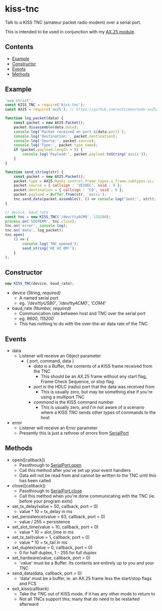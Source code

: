 # kiss-tnc
Talk to a KISS TNC (amateur packet radio modem) over a serial port.

This is intended to be used in conjunction with my
[AX.25 module](https://github.com/echicken/node-ax25/tree/es6rewrite).

## Contents

* [Example](#example)
* [Constructor](#constructor)
* [Events](#events)
* [Methods](#methods)

## Example

```js
'use strict';
const KISS_TNC = require('kiss-tnc');
const AX25 = require('ax25'); // https://github.com/echicken/node-ax25/tree/es6rewrite

function log_packet(data) {
    const packet = new AX25.Packet();
    packet.disassemble(data.data);
    console.log(`Packet received on port ${data.port}`);
    console.log('Destination:', packet.destination);
    console.log('Source:', packet.source);
    console.log('Type:', packet.type_name);
    if (packet.payload.length > 0) {
        console.log('Payload:', packet.payload.toString('ascii'));
    }
}

function send_string(str) {
    const packet = new AX25.Packet();
    packet.type = AX25.Masks.control.frame_types.u_frame.subtypes.ui;
    packet.source = { callsign : 'VE3XEC', ssid : 0 };
    packet.destination = { callsign : 'CQ', ssid : 0 };
    packet.payload = Buffer.from(str, 'ascii');
    tnc.send_data(packet.assemble(), () => console.log('Sent:', str));
}

// device, baud_rate
const tnc = new KISS_TNC('/dev/ttyACM0', 115200);
process.on('SIGTERM', tnc.close);
tnc.on('error', console.log);
tnc.on('data', log_packet);
tnc.open(
    () => {
        console.log('TNC opened');
        send_string('HI HI OM!');
    }
);
```

## Constructor

```js
new KISS_TNC(device, baud_rate);
```

* device _(String, required)_
    * A named serial port
    * eg. _'/dev/ttyUSB0'_, _'/dev/ttyACM0'_, _'COM4'_
* baud_rate _(Number, required)_
    * Communication rate between host and TNC over the serial port
    * eg. _9600_, _115200_
    * This has nothing to do with the over-the-air data rate of the TNC

## Events

* data
    * Listener will receive an Object parameter
        * { port, command, data }
            * _data_ is a Buffer, the contents of a KISS frame received from the TNC
                * This should be an AX.25 frame without any start flag, Frame Check Sequence, or stop flag
            * _port_ is the HDLC (radio) port that the data was received from
                * This is usually zero, but may be something else if you're using a multiport TNC
            * _command_ is the KISS command number
                * This is usually zero, and I'm not aware of a scenario where a KISS TNC sends other types of commands to the host
* error
    * Listener will receive an Error parameter
    * Presently this is just a rethrow of errors from [SerialPort](https://www.npmjs.com/package/serialport)


## Methods

* open([callback])
    * Passthrough to [SerialPort.open](https://www.npmjs.com/package/serialport#module_serialport--SerialPort+open)
    * Call this method after you've set up your event handlers
    * Data will not be read from and cannot be written to the TNC until this has been called
* close([callback])
    * Passthrough to [SerialPort.close](https://www.npmjs.com/package/serialport#module_serialport--SerialPort+close)
    * Call this method when you're done communicating with the TNC (ie. before your program exits)
* set_tx_delay(value = 50, callback, port = 0)
    * value * 10 = tx_delay in ms
* set_persistence(value = 63, callback, port = 0)
    * value / 255 = persistence
* set_slot_time(value = 10, callback, port = 0)
    * value * 10 = slot_time in ms
* set_tx_tail(value = 1, callback, port = 0)
    * value * 10 = tx_tail in ms
* set_duplex(value = 0, callback, port = 0)
    * 0 for half duplex, 1 - 255 for full duplex
* set_hardware(value, callback, port = 0)
    * 'value' must be a Buffer. Its contents are entirely up to you and your TNC
* send_data(data, callback, port = 0)
    * 'data' must be a buffer, ie. an AX.25 frame less the start/stop flags and FCS
* exit_kiss(callback)
    * Take the TNC out of KISS mode, if it has any other mode to return to
    * Not all TNCs support this; many that do need to be restarted afterward
